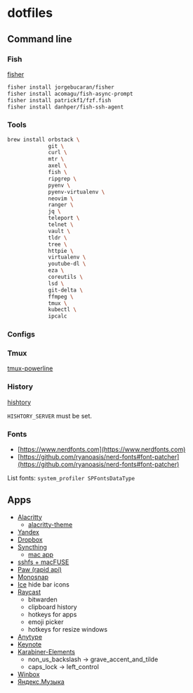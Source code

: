 # dotfiles

## Command line

### Fish

[fisher](https://github.com/jorgebucaran/fisher)

```bash
fisher install jorgebucaran/fisher
fisher install acomagu/fish-async-prompt
fisher install patrickf1/fzf.fish
fisher install danhper/fish-ssh-agent
```

### Tools

```bash
brew install orbstack \
             git \
             curl \
             mtr \
             axel \
             fish \
             ripgrep \
             pyenv \
             pyenv-virtualenv \
             neovim \
             ranger \
             jq \
             teleport \
             telnet \
             vault \
             tldr \
             tree \
             httpie \
             virtualenv \
             youtube-dl \
             eza \
             coreutils \
             lsd \
             git-delta \
             ffmpeg \
             tmux \
             kubectl \
             ipcalc
```

### Configs

### Tmux

[tmux-powerline](https://github.com/erikw/tmux-powerline)

### History

[hishtory](https://github.com/ddworken/hishtory)

`HISHTORY_SERVER` must be set.

### Fonts

- [https://www.nerdfonts.com](https://www.nerdfonts.com)
- [https://github.com/ryanoasis/nerd-fonts#font-patcher](https://github.com/ryanoasis/nerd-fonts#font-patcher)

List fonts: `system_profiler SPFontsDataType`

## Apps

- [Alacritty](https://alacritty.org/)
  - [alacritty-theme](https://github.com/alacritty/alacritty-theme)
- [Yandex](https://browser.yandex.ru)
- [Dropbox](https://www.dropbox.com/)
- [Syncthing](https://syncthing.net/)
  - [mac app](https://github.com/syncthing/syncthing-macos/)
- [sshfs + macFUSE](https://osxfuse.github.io/)
- [Paw (rapid api)](https://paw.cloud/)
- [Monosnap](https://apps.apple.com/us/app/monosnap-screenshot-editor/id540348655)
- [Ice](https://github.com/jordanbaird/Ice) hide bar icons
- [Raycast](https://www.raycast.com/)
  - bitwarden
  - clipboard history
  - hotkeys for apps
  - emoji picker
  - hotkeys for resize windows
- [Anytype](https://anytype.io/)
- [Keynote](https://apps.apple.com/ru/app/keynote/id409183694)
- [Karabiner-Elements](https://karabiner-elements.pqrs.org/)
  - non_us_backslash -> grave_accent_and_tilde
  - caps_lock -> left_control
- [Winbox](https://github.com/nrlquaker/winbox-mac)
- [Яндекс.Музыка](https://www.music.yandex.ru/download/)
